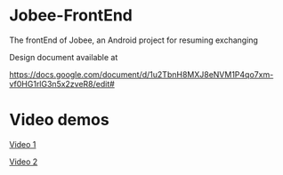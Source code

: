 # Jobee-FrontEnd
The frontEnd of Jobee, an Android project for resuming exchanging

Design document available at

https://docs.google.com/document/d/1u2TbnH8MXJ8eNVM1P4qo7xm-vf0HG1rlG3n5x2zveR8/edit#

# Video demos
[Video 1](https://www.youtube.com/watch?v=YVEUS4XeKMs)

[Video 2](https://www.youtube.com/watch?v=sEiDj5yM2cg)
